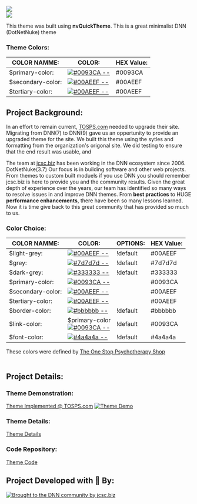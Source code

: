 [![](https://jewettcitysoftwarecorporation.github.io/TOSPS_Theme/img/Badge-18.png)](https://jewettcitysoftwarecorporation.github.io/TOSPS_Theme/index.html) <br /> [![](https://jewettcitysoftwarecorporation.github.io/TOSPS_Theme/img/tosps_logo-t.png)](https://jewettcitysoftwarecorporation.github.io/TOSPS_Theme/ScreenShots.html)  



This theme was built using **nvQuickTheme**.  This is a great minimalist DNN (DotNetNuke) theme

### Theme Colors: 
COLOR NAMME: | COLOR:  | HEX Value:  
------------ | ------------- | ------------- 
$primary-color: | [![#0093CA  --  ](https://www.colorhexa.com/0093CA.png)](https://www.colorhexa.com/0093CA) | #0093CA
$secondary-color: | [![#00AEEF  --  ](https://www.colorhexa.com/00AEEF.png)](https://www.colorhexa.com/00AEEF) | #00AEEF
$tertiary-color: | [![#00AEEF  --  ](https://www.colorhexa.com/00AEEF.png)](https://www.colorhexa.com/00AEEF) | #00AEEF


## Project Background:
In an effort to remain current, [TOSPS.com](http://TOSPS.com) needed to upgrade their site.  Migrating from DNN(7) to DNN(9) gave us an oppertunity to provide an upgraded theme for the site.  We built this theme using the sytles and formatting from the organization's origonal site.  We did testing to ensure that the end result was usable, and 


The team at [jcsc.biz](http://jcsc.biz) has been working in the DNN ecosystem since 2006. DotNetNuke(3.7)  Our focus is in building software and other web projects.  From themes to custom built moduels if you use DNN you should remember jcsc.biz is here to provide you and the community results.  Given the great depth of experience over the years, our team has identified so many ways to resolve issues in and improve DNN themes.  From **best practices** to HUGE **performance enhancements**, there have been so many lessons learned.  Now it is time give back to this great community that has provided so much to us.

### Color Choice:
COLOR NAMME: | COLOR:   |  OPTIONS:  | HEX Value:  
------------ | ------------- | ------------- | -------------
$light-grey: | [![#00AEEF  --  ](https://www.colorhexa.com/00AEEF.png)](https://www.colorhexa.com/00AEEF) | !default  | #00AEEF
$grey: | [![#7d7d7d  --  ](https://www.colorhexa.com/7d7d7d.png)](https://www.colorhexa.com/7d7d7d) | !default  | #7d7d7d
$dark-grey: | [![#333333  --  ](https://www.colorhexa.com/333333.png)](https://www.colorhexa.com/333333) | !default | #333333
$primary-color: | [![#0093CA  --  ](https://www.colorhexa.com/0093CA.png)](https://www.colorhexa.com/0093CA)  |  | #0093CA
$secondary-color: | [![#00AEEF  --  ](https://www.colorhexa.com/00AEEF.png)](https://www.colorhexa.com/00AEEF) |  | #00AEEF
$tertiary-color: | [![#00AEEF  --  ](https://www.colorhexa.com/00AEEF.png)](https://www.colorhexa.com/00AEEF) |  | #00AEEF
$border-color: | [![#bbbbbb  --  ](https://www.colorhexa.com/bbbbbb.png)](https://www.colorhexa.com/bbbbbb) | !default | #bbbbbb
$link-color: | $primary-color <br /> [![#0093CA  --  ](https://www.colorhexa.com/0093CA.png)](https://www.colorhexa.com/0093CA) | !default | #0093CA
$font-color: | [![#4a4a4a  --  ](https://www.colorhexa.com/4a4a4a.png)](https://www.colorhexa.com/4a4a4a) | !default | #4a4a4a


These colors were defined by [The One Stop Psychotherapy Shop](http://TOSPS.com)
<br /><br />

## Project Details:
### Theme Demonstration:
[Theme Implemented @ TOSPS.com](http://TOSPS.com) [![Theme Demo](https://jewettcitysoftwarecorporation.github.io/TOSPS_Theme/img/Badge-18.png)](https://TOSPS.com)

### Theme Details:
[Theme Details](https://jewettcitysoftwarecorporation.github.io/TOSPS_Theme/index.html)
 
### Code Repository:
[Theme Code](https://github.com/JewettCitySoftwareCorporation/TOSPS_Theme)
  
  

## Project Developed with &#x1F499; By:

[![Brought to the DNN community by jcsc.biz](http://jcsc.biz/Portals/5/JCSC-R.png)](http://jcsc.biz)

